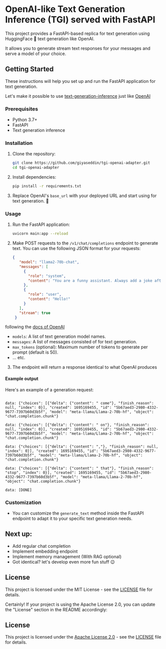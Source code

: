 # OpenAI-like Text Generation Inference (TGI) served with FastAPI

This project provides a FastAPI-based replica for text generation using HuggingFace 🤗 text generation like OpenAI.

It allows you to generate stream text responses for your messages and serve a model of your choice.


## Getting Started

These instructions will help you set up and run the FastAPI application for text generation.

Let's make it possible to use [text-generation-inference](https://github.com/huggingface/text-generation-inference) just like [OpenAI](https://platform.openai.com/docs/api-reference/chat/create)


### Prerequisites

- Python 3.7+
- FastAPI
- Text generation inference

### Installation

1. Clone the repository:

   ```bash
   git clone https://github.com/giyaseddin/tgi-openai-adapter.git
   cd tgi-openai-adapter
   ```

2. Install dependencies:

   ```bash
   pip install -r requirements.txt
   ```

3. Replace OpenAI's `base_url` with your deployed URL and start using for text generation. 🚀

### Usage

1. Run the FastAPI application:

   ```bash
   uvicorn main:app --reload
   ```

2. Make POST requests to the `/v1/chat/completions` endpoint to generate text. You can use the following JSON format for your requests:

   ```json
   {
      "model": "llama2-70b-chat",
      "messages": [
        {
          "role": "system",
          "content": "You are a funny assistant. Always add a joke after the response."
        },
        {
          "role": "user",
          "content": "Hello!"
        }
      ],
      "stream": true
    }
   ```

following the [docs of OpenAI](https://platform.openai.com/docs/api-reference/chat/create)

   - `models`: A list of text generation model names.
   - `messages`: A list of messages consisted of  for text generation.
   - `max_tokens` (optional): Maximum number of tokens to generate per prompt (default is 50).
   - ... etc.

3. The endpoint will return a response identical to what OpenAI produces

#### Example output

Here's an example of a generation request:

```

data: {"choices": [{"delta": {"content": " come"}, "finish_reason": null, "index": 0}], "created": 1695169455, "id": "5b67aed3-2980-4332-9677-7397b60d3b5f", "model": "meta-llama/Llama-2-70b-hf", "object": "chat.completion.chunk"}

data: {"choices": [{"delta": {"content": " on"}, "finish_reason": null, "index": 0}], "created": 1695169455, "id": "5b67aed3-2980-4332-9677-7397b60d3b5f", "model": "meta-llama/Llama-2-70b-hf", "object": "chat.completion.chunk"}

data: {"choices": [{"delta": {"content": ","}, "finish_reason": null, "index": 0}], "created": 1695169455, "id": "5b67aed3-2980-4332-9677-7397b60d3b5f", "model": "meta-llama/Llama-2-70b-hf", "object": "chat.completion.chunk"}

data: {"choices": [{"delta": {"content": " that"}, "finish_reason": "stop", "index": 0}], "created": 1695169455, "id": "5b67aed3-2980-4332-9677-7397b60d3b5f", "model": "meta-llama/Llama-2-70b-hf", "object": "chat.completion.chunk"}

data: [DONE]
```


### Customization

- You can customize the `generate_text` method inside the FastAPI endpoint to adapt it to your specific text generation needs.



## Next up:
* Add regular chat completion
* Implement embedding endpoint
* Implement memory management (With RAG optional)
* Got identical? let's develop even more fun stuff 😉 


## License

This project is licensed under the MIT License - see the [LICENSE](LICENSE) file for details.


Certainly! If your project is using the Apache License 2.0, you can update the "License" section in the README accordingly:

## License

This project is licensed under the [Apache License 2.0](LICENSE) - see the [LICENSE](LICENSE) file for details.
